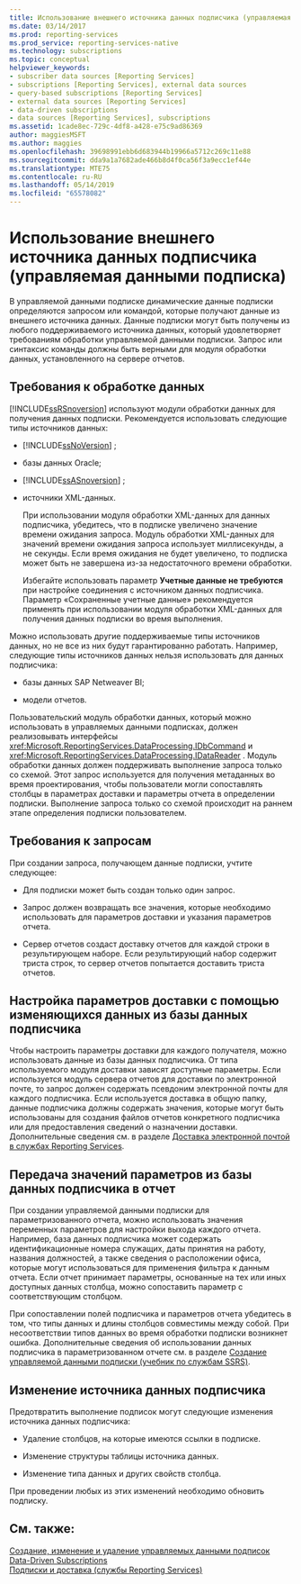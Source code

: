 ```yaml
---
title: Использование внешнего источника данных подписчика (управляемая данными подписка) | Документы Майкрософт
ms.date: 03/14/2017
ms.prod: reporting-services
ms.prod_service: reporting-services-native
ms.technology: subscriptions
ms.topic: conceptual
helpviewer_keywords:
- subscriber data sources [Reporting Services]
- subscriptions [Reporting Services], external data sources
- query-based subscriptions [Reporting Services]
- external data sources [Reporting Services]
- data-driven subscriptions
- data sources [Reporting Services], subscriptions
ms.assetid: 1cade8ec-729c-4df8-a428-e75c9ad86369
author: maggiesMSFT
ms.author: maggies
ms.openlocfilehash: 39698991ebb6d683944b19966a5712c269c11e88
ms.sourcegitcommit: dda9a1a7682ade466b8d4f0ca56f3a9ecc1ef44e
ms.translationtype: MTE75
ms.contentlocale: ru-RU
ms.lasthandoff: 05/14/2019
ms.locfileid: "65578082"
---
```

# <a name="use-an-external-data-source-for-subscriber-data-data-driven-subscription"></a>Использование внешнего источника данных подписчика (управляемая данными подписка)
  В управляемой данными подписке динамические данные подписки определяются запросом или командой, которые получают данные из внешнего источника данных. Данные подписки могут быть получены из любого поддерживаемого источника данных, который удовлетворяет требованиям обработки управляемой данными подписки. Запрос или синтаксис команды должны быть верными для модуля обработки данных, установленного на сервере отчетов.  
  
## <a name="data-processing-requirements"></a>Требования к обработке данных  
 [!INCLUDE[ssRSnoversion](../../includes/ssrsnoversion-md.md)] используют модули обработки данных для получения данных подписки. Рекомендуется использовать следующие типы источников данных:  
  
-   [!INCLUDE[ssNoVersion](../../includes/ssnoversion-md.md)] ;  
  
-   базы данных Oracle;  
  
-   [!INCLUDE[ssASnoversion](../../includes/ssasnoversion-md.md)] ;  
  
-   источники XML-данных.  
  
     При использовании модуля обработки XML-данных для данных подписчика, убедитесь, что в подписке увеличено значение времени ожидания запроса. Модуль обработки XML-данных для значений времени ожидания запроса использует миллисекунды, а не секунды. Если время ожидания не будет увеличено, то подписка может быть не завершена из-за недостаточного времени обработки.  
  
     Избегайте использовать параметр **Учетные данные не требуются** при настройке соединения с источником данных подписчика. Параметр «Сохраненные учетные данные» рекомендуется применять при использовании модуля обработки XML-данных для получения данных подписки во время выполнения.  
  
 Можно использовать другие поддерживаемые типы источников данных, но не все из них будут гарантированно работать. Например, следующие типы источников данных нельзя использовать для данных подписчика:  
  
-   базы данных SAP Netweaver BI;  
  
-   модели отчетов.  
  
 Пользовательский модуль обработки данных, который можно использовать в управляемых данными подписках, должен реализовывать интерфейсы <xref:Microsoft.ReportingServices.DataProcessing.IDbCommand> и <xref:Microsoft.ReportingServices.DataProcessing.IDataReader> . Модуль обработки данных должен поддерживать выполнение запроса только со схемой. Этот запрос используется для получения метаданных во время проектирования, чтобы пользователи могли сопоставлять столбцы в параметрах доставки и параметры отчета в определении подписки. Выполнение запроса только со схемой происходит на раннем этапе определения подписки пользователем.  
  
## <a name="query-requirements"></a>Требования к запросам  
 При создании запроса, получающем данные подписки, учтите следующее:  
  
-   Для подписки может быть создан только один запрос.  
  
-   Запрос должен возвращать все значения, которые необходимо использовать для параметров доставки и указания параметров отчета.  
  
-   Сервер отчетов создаст доставку отчетов для каждой строки в результирующем наборе. Если результирующий набор содержит триста строк, то сервер отчетов попытается доставить триста отчетов.  
  
## <a name="setting-delivery-options-using-variable-data-from-a-subscriber-database"></a>Настройка параметров доставки с помощью изменяющихся данных из базы данных подписчика  
 Чтобы настроить параметры доставки для каждого получателя, можно использовать данные из базы данных подписчика. От типа используемого модуля доставки зависят доступные параметры. Если используется модуль сервера отчетов для доставки по электронной почте, то запрос должен содержать псевдоним электронной почты для каждого подписчика. Если используется доставка в общую папку, данные подписчика должны содержать значения, которые могут быть использованы для создания файлов отчетов конкретного подписчика или для предоставления сведений о назначении доставки. Дополнительные сведения см. в разделе [Доставка электронной почтой в службах Reporting Services](../../reporting-services/subscriptions/e-mail-delivery-in-reporting-services.md).  
  
## <a name="passing-parameter-values-from-the-subscriber-database-to-the-report"></a>Передача значений параметров из базы данных подписчика в отчет  
 При создании управляемой данными подписки для параметризованного отчета, можно использовать значения переменных параметров для настройки выхода каждого отчета. Например, база данных подписчика может содержать идентификационные номера служащих, даты принятия на работу, названия должностей, а также сведения о расположении офиса, которые могут использоваться для применения фильтра к данным отчета. Если отчет принимает параметры, основанные на тех или иных доступных данных столбца, можно сопоставить параметр с соответствующим столбцом.  
  
 При сопоставлении полей подписчика и параметров отчета убедитесь в том, что типы данных и длины столбцов совместимы между собой. При несоответствии типов данных во время обработки подписки возникнет ошибка. Дополнительные сведения об использовании данных подписчика в параметризованном отчете см. в разделе [Создание управляемой данными подписки (учебник по службам SSRS)](../../reporting-services/create-a-data-driven-subscription-ssrs-tutorial.md).  
  
## <a name="modifying-the-subscriber-data-source"></a>Изменение источника данных подписчика  
 Предотвратить выполнение подписок могут следующие изменения источника данных подписчика:  
  
-   Удаление столбцов, на которые имеются ссылки в подписке.  
  
-   Изменение структуры таблицы источника данных.  
  
-   Изменение типа данных и других свойств столбца.  
  
 При проведении любых из этих изменений необходимо обновить подписку.  
  
## <a name="see-also"></a>См. также:  
 [Создание, изменение и удаление управляемых данными подписок](../../reporting-services/subscriptions/create-modify-and-delete-data-driven-subscriptions.md)   
 [Data-Driven Subscriptions](../../reporting-services/subscriptions/data-driven-subscriptions.md)   
 [Подписки и доставка (службы Reporting Services)](../../reporting-services/subscriptions/subscriptions-and-delivery-reporting-services.md)  
  
  
